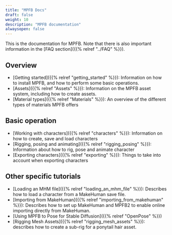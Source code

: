 ```yaml
---
title: "MPFB Docs"
draft: false
weight: 10
description: "MPFB documentation"
alwaysopen: false
---
```


This is the documentation for MPFB. Note that there is also important information in the [FAQ section]({{% relref "../FAQ" %}}).

## Overview

* [Getting started]({{% relref "getting_started" %}}): Information on how to install MPFB, and how to perform some basic operations.
* [Assets]({{% relref "Assets" %}}): Information on the MPFB asset system, including how to create assets.
* [Material types]({{% relref "Materials" %}}): An overview of the different types of materials MPFB offers

## Basic operation

* [Working with characters]({{% relref "characters" %}}): Information on how to create, save and load characters
* [Rigging, posing and animating]({{% relref "rigging_posing" %}}): Information about how to rig, pose and animate character
* [Exporting characters]({{% relref "exporting" %}}): Things to take into account when exporting characters

## Other specific tutorials

* [Loading an MHM file]({{% relref "loading_an_mhm_file" %}}): Describes how to load a character from a MakeHuman save file.
* [Importing from MakeHuman]({{% relref "importing_from_makehuman" %}}): Describes how to set up MakeHuman and MPFB2 to enable online importing directly from MakeHuman.
* [Using MPFB to Pose for Stable Diffusion]({{% relref "OpenPose" %}})
* [Rigging Mesh Assets]({{% relref "rigging_mesh_assets" %}}): describes how to create a sub-rig for a ponytail hair asset.


